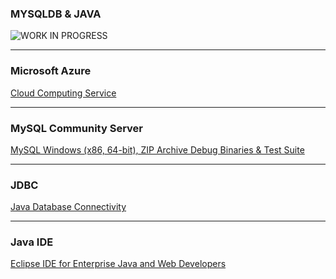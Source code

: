 ### MYSQLDB & JAVA
![*WORK IN PROGRESS*](https://mlc3enqihfxh.i.optimole.com/-oReiFg-YQPzv3IV/w:184/h:184/q:auto/https://i0.wp.com/amandaalianell.com/wp-content/uploads/2019/09/awkward-moment-seal-meme.png)<br/>
***
### Microsoft Azure
[Cloud Computing Service](https://portal.azure.com/#home)<br/>
***
### MySQL Community Server
[MySQL Windows (x86, 64-bit), ZIP Archive Debug Binaries & Test Suite](https://dev.mysql.com/downloads/mysql/)<br/>
***
### JDBC
[Java Database Connectivity](https://docs.oracle.com/javase/8/docs/api/java/sql/package-summary.html)<br/>
***
### Java IDE
[Eclipse IDE for Enterprise Java and Web Developers](https://www.eclipse.org/downloads/packages/release/2021-03/r/eclipse-ide-enterprise-java-and-web-developers)<br/>